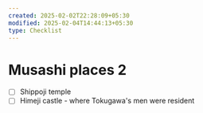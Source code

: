 ```yaml
---
created: 2025-02-02T22:28:09+05:30
modified: 2025-02-04T14:44:13+05:30
type: Checklist
---
```


# Musashi places 2

- [ ] Shippoji temple
- [ ] Himeji castle - where Tokugawa's men were resident 
